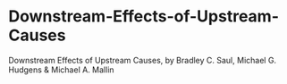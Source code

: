 # Downstream-Effects-of-Upstream-Causes
Downstream Effects of Upstream Causes, by Bradley C. Saul, Michael G. Hudgens &amp; Michael A. Mallin
